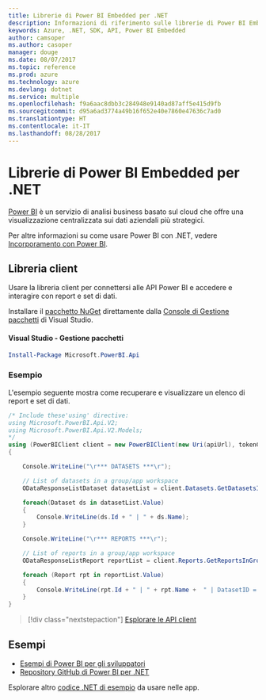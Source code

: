 ```yaml
---
title: Librerie di Power BI Embedded per .NET
description: Informazioni di riferimento sulle librerie di Power BI Embedded per .NET
keywords: Azure, .NET, SDK, API, Power BI Embedded
author: camsoper
ms.author: casoper
manager: douge
ms.date: 08/07/2017
ms.topic: reference
ms.prod: azure
ms.technology: azure
ms.devlang: dotnet
ms.service: multiple
ms.openlocfilehash: f9a6aac8dbb3c284948e9140ad87aff5e415d9fb
ms.sourcegitcommit: d95a6ad3774a49b16f652e40e7860e47636c7ad0
ms.translationtype: HT
ms.contentlocale: it-IT
ms.lasthandoff: 08/28/2017
---
```

# <a name="power-bi-embedded-libraries-for-net"></a>Librerie di Power BI Embedded per .NET

[Power BI](https://powerbi.microsoft.com/) è un servizio di analisi business basato sul cloud che offre una visualizzazione centralizzata sui dati aziendali più strategici.

Per altre informazioni su come usare Power BI con .NET, vedere [Incorporamento con Power BI](https://powerbi.microsoft.com/en-us/documentation/powerbi-developer-embedding/).

## <a name="client-library"></a>Libreria client

Usare la libreria client per connettersi alle API Power BI e accedere e interagire con report e set di dati.

Installare il [pacchetto NuGet](https://www.nuget.org/packages/Microsoft.PowerBI.Api) direttamente dalla [Console di Gestione pacchetti][PackageManager] di Visual Studio.

#### <a name="visual-studio-package-manager"></a>Visual Studio - Gestione pacchetti

```powershell
Install-Package Microsoft.PowerBI.Api
```

### <a name="example"></a>Esempio

L'esempio seguente mostra come recuperare e visualizzare un elenco di report e set di dati.

```csharp
/* Include these'using' directive:
using Microsoft.PowerBI.Api.V2;
using Microsoft.PowerBI.Api.V2.Models;
*/
using (PowerBIClient client = new PowerBIClient(new Uri(apiUrl), tokenCredentials))
{

    Console.WriteLine("\r*** DATASETS ***\r");

    // List of datasets in a group/app workspace
    ODataResponseListDataset datasetList = client.Datasets.GetDatasetsInGroup(groupId);

    foreach(Dataset ds in datasetList.Value)
    {
        Console.WriteLine(ds.Id + " | " + ds.Name);
    }

    Console.WriteLine("\r*** REPORTS ***\r");

    // List of reports in a group/app workspace
    ODataResponseListReport reportList = client.Reports.GetReportsInGroup(groupId);

    foreach (Report rpt in reportList.Value)
    {
        Console.WriteLine(rpt.Id + " | " + rpt.Name +  " | DatasetID = " + rpt.DatasetId);
    }
}
```

> [!div class="nextstepaction"]
> [Esplorare le API client](https://powerbi.microsoft.com/documentation/powerbi-developer-rest-api-reference/)

## <a name="samples"></a>Esempi

* [Esempi di Power BI per gli sviluppatori](https://github.com/Microsoft/PowerBI-Developer-Samples)
* [Repository GitHub di Power BI per .NET](https://github.com/Microsoft/PowerBI-CSharp)

Esplorare altro [codice .NET di esempio](https://azure.microsoft.com/resources/samples/?platform=dotnet) da usare nelle app.

[PackageManager]: https://docs.microsoft.com/nuget/tools/package-manager-console
